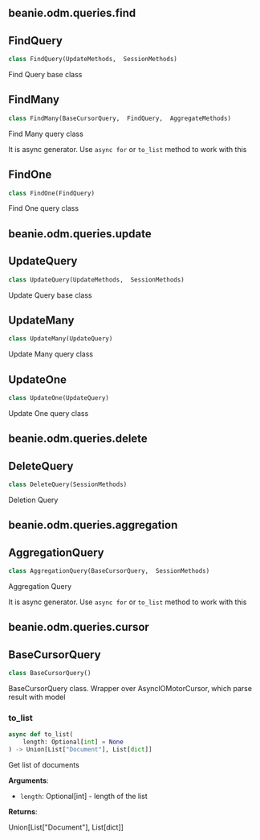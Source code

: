 ## beanie.odm.queries.find

## FindQuery

```python
class FindQuery(UpdateMethods,  SessionMethods)
```

Find Query base class

## FindMany

```python
class FindMany(BaseCursorQuery,  FindQuery,  AggregateMethods)
```

Find Many query class

It is async generator. Use `async for` or
`to_list` method to work with this

## FindOne

```python
class FindOne(FindQuery)
```

Find One query class

## beanie.odm.queries.update

## UpdateQuery

```python
class UpdateQuery(UpdateMethods,  SessionMethods)
```

Update Query base class

## UpdateMany

```python
class UpdateMany(UpdateQuery)
```

Update Many query class

## UpdateOne

```python
class UpdateOne(UpdateQuery)
```

Update One query class

## beanie.odm.queries.delete

## DeleteQuery

```python
class DeleteQuery(SessionMethods)
```

Deletion Query

## beanie.odm.queries.aggregation

## AggregationQuery

```python
class AggregationQuery(BaseCursorQuery,  SessionMethods)
```

Aggregation Query

It is async generator. Use `async for` or
`to_list` method to work with this

## beanie.odm.queries.cursor

## BaseCursorQuery

```python
class BaseCursorQuery()
```

BaseCursorQuery class. Wrapper over AsyncIOMotorCursor,
which parse result with model

### to\_list

```python
async def to_list(
	length: Optional[int] = None
) -> Union[List["Document"], List[dict]]
```

Get list of documents

**Arguments**:

- `length`: Optional[int] - length of the list

**Returns**:

Union[List["Document"], List[dict]]

